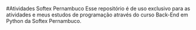 #Atividades Softex Pernambuco
Esse repositório é de uso exclusivo para as atividades e meus estudos de programação
através do curso Back-End em Python da Softex Pernambuco.
